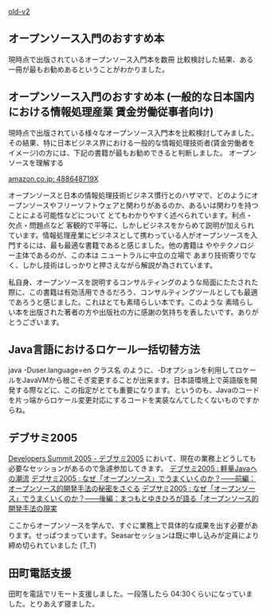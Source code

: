 [old-v2](ig050131-orig.html)

## オープンソース入門のおすすめ本

現時点で出版されているオープンソース入門本を数冊 比較検討した結果、ある一冊が最もお勧めあるということがわかりました。






## オープンソース入門のおすすめ本 (一般的な日本国内における情報処理産業 賃金労働従事者向け)


現時点で出版されている様々なオープンソース入門本を比較検討してみました。その結果、特に日本ビジネス界における一般的な情報処理技術者(賃金労働者をイメージ)の方には、下記の書籍が最もお勧めできると判断しました。
オープンソースを理解する 


[amazon.co.jp: 488648719X](http://www.amazon.co.jp/exec/obidos/ASIN/488648719X/igapyondiary-22)


オープンソースと日本の情報処理技術ビジネス慣行とのハザマで、どのようにオープンソースやフリーソフトウェアと関わりがあるのか、あるいは関わりを持つことによる可能性などについて
とてもわかりやすく述べられています。利点・欠点・問題点など 客観的で平等に、しかしビジネスをからめて説明が加えられています。情報処理産業にビジネスとして携わっている人がオープンソースを入門するには、最も最適な書籍であると感じました。他の書籍は
ややテクノロジー主体であるのが、この本は ニュートラルに中立の立場で あまり技術寄りでなく、しかし技術はしっかりと押さえながら解説が為されています。

私自身、オープンソースを説明するコンサルティングのような局面にたたされた際に、この書籍は有効活用できるだろう、コンサルティングツールとしても最適であろうと感じました。これはとても素晴らしい本です。このような
素晴らしい本を出版された著者の方や出版社の方に感謝の気持ちを表したいです。ありがとうございます。

## Java言語におけるロケール一括切替方法


java -Duser.language=en クラス名
のように、-Dオプションを利用してロケールをJavaVMから根こそぎ変更することが出来ます。日本語環境上で英語版を開発する際などに、この指定がとても重要になります。というのも、Javaのコードを片っ端からロケール変更対応にするコードを実装なんてしたくないものですからね。

## デブサミ2005


[Developers Summit 2005 - デブサミ2005](http://www.seshop.com/event/dev/) において、現在の業務上どうしても必要なセッションがあるので急遽参加してきます。
[デブサミ2005 : 軽量Javaへの潮流](http://www.seshop.com/event/dev/timetable/Default.asp?mode=detail&eid=42&sid=216)
  [デブサミ2005 : なぜ「オープンソース」でうまくいくのか？――前編：オープンソース的開発手法の秘密をさぐる](http://www.seshop.com/event/dev/timetable/Default.asp?mode=detail&eid=42&sid=222)
  [デブサミ2005 : なぜ「オープンソース」でうまくいくのか？――後編：まつもとゆきひろが語る「オープンソース的開発手法の現実](http://www.seshop.com/event/dev/timetable/Default.asp?mode=detail&eid=42&sid=209)


ここからオープンソースを学んで、すぐに業務上で具体的な成果を出す必要があります。せっぱつまっています。Seasarセッションは既に申し込みが定員により締め切られていました
(T_T)

## 田町電話支援


田町を電話でリモート支援しました。一段落したら 04:30くらいになっていました。とりあえず寝ました。
